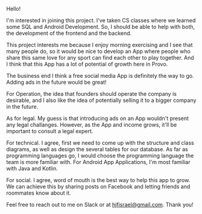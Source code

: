 Hello!

I'm interested in joining this project. I've taken CS classes where we learned some SQL and Android Development. So, I should be able to help with both, the development
of the frontend and the backend.

This project interests me because I enjoy morning exercising and I see that many people do, so it would be nice to develop an App where people who share this same love
for any sport can find each other to play together. And I think that this App has a lot of potential of growth here in Provo.

The business end I think a free social media App is definitely the way to go. Adding ads in the future would be great!

For Operation, the idea that founders should operate the company is desirable, and I also like the idea of potentially selling it to a bigger company in the future.

As for legal. My guess is that introducing ads on an App wouldn't present any legal challanges. However, as the App and income grows, it'll be important to consult a
legal expert.

For technical. I agree, first we need to come up with the structure and class diagrams, as well as design the several tables for our database. As far as programming languages go, I would choose the programming language the team is more familiar with. For Android App Applications, I'm most familiar with Java and Kotlin.

For social. I agree, word of mouth is the best way to help this app to grow. We can achieve this by sharing posts on Facebook and letting friends and roommates know about it.

Feel free to reach out to me on Slack or at hjfisrael@gmail.com. Thank you!
